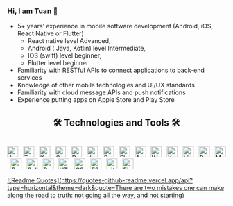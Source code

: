 ### Hi, I am Tuan 👋

+ 5+ years’ experience in mobile software development (Android, iOS, React Native or Flutter)
  - React native level Advanced,
  - Android ( Java, Kotlin) level Intermediate,
  - IOS (swift) level beginner,
  - Flutter level beginner
+ Familiarity with RESTful APIs to connect applications to back-end services
+ Knowledge of other mobile technologies and UI/UX standards
+ Familiarity with cloud message APIs and push notifications
+ Experience putting apps on Apple Store and Play Store

<h2 align="center">🛠 Technologies and Tools 🛠</h2>
<br>
<!-- https://simpleicons.org/ -->
<span><img src="https://img.shields.io/badge/JavaScript-282C34?logo=javascript&logoColor=F7DF1E" alt="JavaScript logo" title="JavaScript" height="25" /></span>
&nbsp;
<span><img src="https://img.shields.io/badge/TypeScript-282C34?logo=typescript&logoColor=3178C6" alt="TypeScript logo" title="TypeScript" height="25" /></span>
&nbsp;
<span><img src="https://img.shields.io/badge/Kotlin-282C34?logo=kotlin&logoColor=3178C6" alt="Kotlin logo" title="Kotlin" height="25" /></span>
&nbsp;
<span><img src="https://img.shields.io/badge/Swift-282C34?logo=swift&logoColor=3178C6" alt="Swift logo" title="Swift" height="25" /></span>
&nbsp;
<span><img src="https://img.shields.io/badge/Dart-282C34?logo=dart&logoColor=3178C6" alt="Dart logo" title="Dart" height="25" /></span>
&nbsp;
<span><img src="https://img.shields.io/badge/Java-282C34?logo=java&logoColor=3178C6" alt="Java logo" title="Java" height="25" /></span>
&nbsp;
<span><img src="https://img.shields.io/badge/React%20Native-282C34?logo=createreactapp&logoColor=61DAFB" alt="React Native logo" title="React Native" height="25" /></span>
&nbsp;
<span><img src="https://img.shields.io/badge/Flutter-282C34?logo=flutter&logoColor=61DAFB" alt="Flutter logo" title="Flutter" height="25" /></span>
&nbsp;
<span><img src="https://img.shields.io/badge/Android%20Studio-282C34?logo=androidstudio&logoColor=61DAFB" alt="Android Studio logo" title="Android Studio" height="25" /></span>
&nbsp;
<span><img src="https://img.shields.io/badge/WebStorm-282C34?logo=webstorm&logoColor=61DAFB" alt="WebStorm logo" title="WebStorm" height="25" /></span>
&nbsp;
<span><img src="https://img.shields.io/badge/Xcode-282C34?logo=xcode&logoColor=61DAFB" alt="Xcode logo" title="Xcode" height="25" /></span>
&nbsp;
<span><img src="https://img.shields.io/badge/VS%20Code-282C34?logo=visual-studio-code&logoColor=007ACC" alt="Visual Studio Code logo" title="Visual Studio Code" height="25" /></span>
&nbsp;
<span><img src="https://img.shields.io/badge/Redux-282C34?logo=redux&logoColor=764ABC" alt="Redux logo" title="Redux" height="25" /></span>
&nbsp;
<span><img src="https://img.shields.io/badge/MongoDB-282C34?logo=mongodb&logoColor=47A248" alt="MongoDB logo" title="MongoDB" height="25" /></span>
&nbsp;
<span><img src="https://img.shields.io/badge/PostgreSql-282C34?logo=postgresql&logoColor=47A248" alt="PostgreSql logo" title="PostgreSql" height="25" /></span>
&nbsp;
<span><img src="https://img.shields.io/badge/Sqlite-282C34?logo=sqlite&logoColor=47A248" alt="Sqlite logo" title="Sqlite" height="25" /></span>
&nbsp;
<span><img src="https://img.shields.io/badge/Realm-282C34?logo=realm&logoColor=47A248" alt="Realm logo" title="Realm" height="25" /></span>
&nbsp;
<span><img src="https://img.shields.io/badge/HTML5-282C34?logo=html5&logoColor=E34F26" alt="HTML5 logo" title="HTML5" height="25" /></span>
&nbsp;
<span><img src="https://img.shields.io/badge/CSS3-282C34?logo=css3&logoColor=1572B6" alt="CSS3 logo" title="CSS3" height="25" /></span>
&nbsp;
<span><img src="https://img.shields.io/badge/ESLint-282C34?logo=eslint&logoColor=4B32C3" alt="ESLint logo" title="ESLint" height="25" /></span>
&nbsp;
<span><img src="https://img.shields.io/badge/git-282C34?logo=git&logoColor=F05032" alt="git logo" title="git" height="25" /></span>
&nbsp;
<span><img src="https://img.shields.io/badge/Firebase-282C34?logo=firebase&logoColor=FFCA28" alt="Firebase logo" title="Firebase" height="25" /></span>
&nbsp;
<br>

[![Readme Quotes](https://quotes-github-readme.vercel.app/api?type=horizontal&theme=dark&quote=There are two mistakes one can make along the road to truth: not going all the way, and not starting)](https://github.com/piyushsuthar/github-readme-quotes)

<!--
**tuan2603/tuan2603** is a ✨ _special_ ✨ repository because its `README.md` (this file) appears on your GitHub profile.

Here are some ideas to get you started:

- 🔭 I’m currently working on ...
- 🌱 I’m currently learning ...
- 👯 I’m looking to collaborate on ...
- 🤔 I’m looking for help with ...
- 💬 Ask me about ...
- 📫 How to reach me: ...
- 😄 Pronouns: ...
- ⚡ Fun fact: ...
-->
